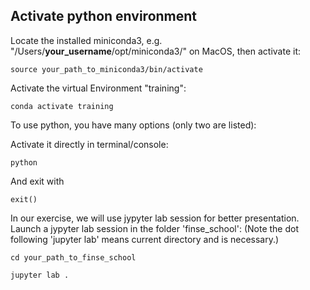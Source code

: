 

## Activate python environment

Locate the installed miniconda3, e.g. "/Users/**your_username**/opt/miniconda3/" on MacOS, then activate it:

    source your_path_to_miniconda3/bin/activate

Activate the virtual Environment "training":

    conda activate training

To use python, you have many options (only two are listed):

Activate it directly in terminal/console:

    python

And exit with

    exit()

In our exercise, we will use jypyter lab session for better presentation. Launch a jypyter lab session in the folder 'finse_school': (Note the dot following 'jupyter lab' means current directory and is necessary.)

    cd your_path_to_finse_school

    jupyter lab .




